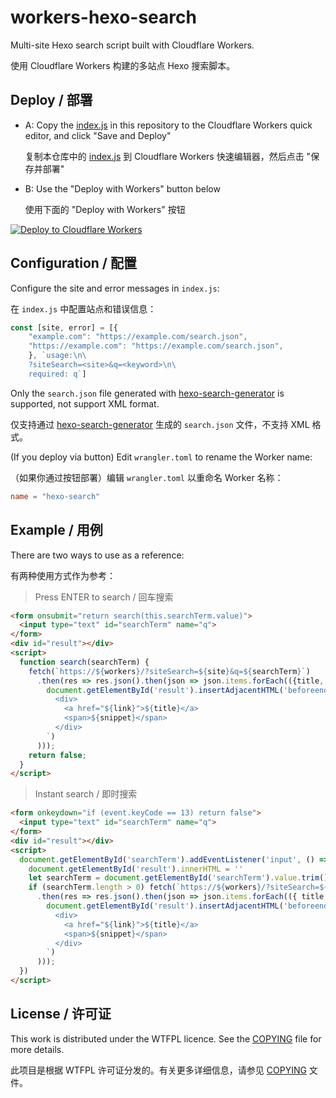 # workers-hexo-search

Multi-site Hexo search script built with Cloudflare Workers.

使用 Cloudflare Workers 构建的多站点 Hexo 搜索脚本。

## Deploy / 部署

- A: Copy the [index.js](https://github.com/kwaa/workers-hexo-search/blob/master/index.js) in this repository to the Cloudflare Workers quick editor, and click "Save and Deploy"

    复制本仓库中的 [index.js](https://github.com/kwaa/workers-hexo-search/blob/master/index.js) 到 Cloudflare Workers 快速编辑器，然后点击 "保存并部署"

- B: Use the "Deploy with Workers" button below

    使用下面的 "Deploy with Workers" 按钮

[![Deploy to Cloudflare Workers](https://deploy.workers.cloudflare.com/button)](https://deploy.workers.cloudflare.com/?url=https://github.com/kwaa/workers-hexo-search)

## Configuration / 配置

Configure the site and error messages in ```index.js```:

在 ```index.js``` 中配置站点和错误信息：

```javascript
const [site, error] = [{
    "example.com": "https://example.com/search.json",
    "https://example.com": "https://example.com/search.json",
    }, `usage:\n\
    ?siteSearch=<site>&q=<keyword>\n\
    required: q`]
```

Only the ```search.json``` file generated with [hexo-search-generator](https://github.com/wzpan/hexo-generator-search) is supported, not support XML format.

仅支持通过 [hexo-search-generator](https://github.com/wzpan/hexo-generator-search) 生成的 ```search.json``` 文件，不支持 XML 格式。

(If you deploy via button) Edit ```wrangler.toml``` to rename the Worker name:

（如果你通过按钮部署）编辑 ```wrangler.toml``` 以重命名 Worker 名称：

```toml
name = "hexo-search"
```

## Example / 用例

There are two ways to use as a reference:

有两种使用方式作为参考：

> Press ENTER to search / 回车搜索

```html
<form onsubmit="return search(this.searchTerm.value)">
  <input type="text" id="searchTerm" name="q">
</form>
<div id="result"></div>
<script>
  function search(searchTerm) {
    fetch(`https://${workers}/?siteSearch=${site}&q=${searchTerm}`)
      .then(res => res.json().then(json => json.items.forEach(({title, link, snippet}) =>
        document.getElementById('result').insertAdjacentHTML('beforeend', `
          <div>
            <a href="${link}">${title}</a>
            <span>${snippet}</span>
          </div>
        `)
      )));
    return false;
  }
</script>
```

> Instant search / 即时搜索

```html
<form onkeydown="if (event.keyCode == 13) return false">
  <input type="text" id="searchTerm" name="q">
</form>
<div id="result"></div>
<script>
  document.getElementById('searchTerm').addEventListener('input', () => {
    document.getElementById('result').innerHTML = ''
    let searchTerm = document.getElementById('searchTerm').value.trim().toLowerCase();
    if (searchTerm.length > 0) fetch(`https://${workers}/?siteSearch=${site}&q=${searchTerm}`)
      .then(res => res.json().then(json => json.items.forEach(({ title, link, snippet }) =>
        document.getElementById('result').insertAdjacentHTML('beforeend', `
          <div>
            <a href="${link}">${title}</a>
            <span>${snippet}</span>
          </div>
        `)
      )));
  })
</script>
```

## License / 许可证

This work is distributed under the WTFPL licence. See the [COPYING](https://github.com/kwaa/workers-hexo-search/blob/master/COPYING) file for more details.

此项目是根据 WTFPL 许可证分发的。有关更多详细信息，请参见 [COPYING](https://github.com/kwaa/workers-hexo-search/blob/master/COPYING) 文件。
